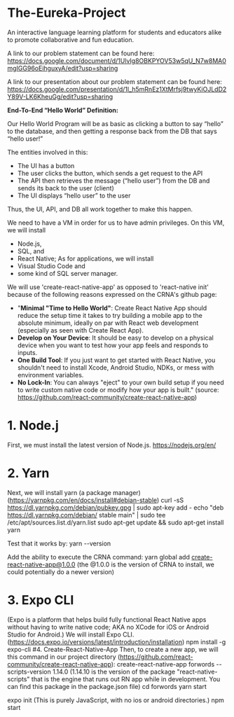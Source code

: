 # The-Eureka-Project
An interactive language learning platform for students and educators alike to promote collaborative and fun education.

A link to our problem statement can be found here:
https://docs.google.com/document/d/1UlvIg8OBKPYOV53w5qU_N7w8MA0mgIGG96oEihguxyA/edit?usp=sharing

A link to our presentation about our problem statement can be found here:
https://docs.google.com/presentation/d/1l_h5mRnEz1XtMrfsj9twyKiOJLdD2Y89V-LK6KheuGg/edit?usp=sharing

**End-To-End “Hello World” Definition:**

Our Hello World Program will be as basic as clicking a button to say “hello” to the database, and then getting a response back from the DB that says “hello user!”

The entities involved in this:
* The UI has a button
* The user clicks the button, which sends a get request to the API
* The API then retrieves the message (“hello user”) from the DB and sends its back to the user (client)
* The UI displays “hello user” to the user

Thus, the UI, API, and DB all work together to make this happen. 


We need to have a VM in order for us to have admin privileges. 
On this VM, we will install
* Node.js, 
* SQL, and 
* React Native;
As for applications, we will install
* Visual Studio Code and 
* some kind of SQL server manager.

We will use 'create-react-native-app' as opposed to 'react-native init' because of the following reasons expressed on the CRNA's github page:
* "**Minimal "Time to Hello World"**: Create React Native App should reduce the setup time it takes to try building a mobile app to the absolute minimum, ideally on par with React web development (especially as seen with Create React App).
* **Develop on Your Device**: It should be easy to develop on a physical device when you want to test how your app feels and responds to inputs.
* **One Build Tool**: If you just want to get started with React Native, you shouldn't need to install Xcode, Android Studio, NDKs, or mess with environment variables.
* **No Lock-In**: You can always "eject" to your own build setup if you need to write custom native code or modify how your app is built."
(source: https://github.com/react-community/create-react-native-app)

# 1. Node.j
First, we must install the latest version of Node.js.
  https://nodejs.org/en/
# 2. Yarn
Next, we will install yarn (a package manager) (https://yarnpkg.com/en/docs/install#debian-stable)
    curl -sS https://dl.yarnpkg.com/debian/pubkey.gpg | sudo apt-key add -
    echo "deb https://dl.yarnpkg.com/debian/ stable main" | sudo tee /etc/apt/sources.list.d/yarn.list
    sudo apt-get update && sudo apt-get install yarn
  
Test that it works by:
  yarn --version
  
Add the ability to execute the CRNA command:
  yarn global add create-react-native-app@1.0.0
  (the @1.0.0 is the version of CRNA to install, we could potentially do a newer version)


# 3. Expo CLI
(Expo is a platform that helps build fully functional React Native apps without having to write native code; AKA no XCode for iOS or Android Studio for Android.)
We will install Expo CLI. (https://docs.expo.io/versions/latest/introduction/installation)
  npm install -g expo-cli
#4. Create-React-Native-App
Then, to create a new app, we will this command in our project directory (https://github.com/react-community/create-react-native-app):
  create-react-native-app forwords --scripts-version 1.14.0
  (1.14.10 is the version of the package "react-native-scripts" that is the engine that runs out RN app while in development.   You can find this package in the package.json file)
  cd forwords
  yarn start
  
  expo init 
  (This is purely JavaScript, with no ios or android directories.)
  npm start
  
  



